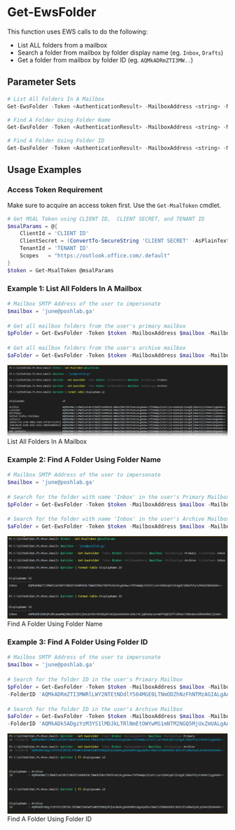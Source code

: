 # Get-EwsFolder

This function uses EWS calls to do the following:
- List ALL folders from a mailbox
- Search a folder from mailbox by folder display name (eg. `Inbox`, `Drafts`)
- Get a folder from mailbox by folder ID (eg. `AQMkADRmZTI3MW..`)

## Parameter Sets

```PowerShell
# List All Folders In A Mailbox
Get-EwsFolder -Token <AuthenticationResult> -MailboxAddress <string> -MailboxType <string> [<CommonParameters>]
```

```PowerShell
# Find A Folder Using Folder Name
Get-EwsFolder -Token <AuthenticationResult> -MailboxAddress <string> -MailboxType <string> -FolderID <string> [<CommonParameters>]
```

```PowerShell
# Find A Folder Using Folder ID
Get-EwsFolder -Token <AuthenticationResult> -MailboxAddress <string> -MailboxType <string> -FolderName <string> [<CommonParameters>]
```

## Usage Examples

### Access Token Requirement

Make sure to acquire an access token first. Use the `Get-MsalToken` cmdlet.

```PowerShell
# Get MSAL Token using CLIENT ID,  CLIENT SECRET, and TENANT ID
$msalParams = @{
    ClientId = 'CLIENT ID'
    ClientSecret = (ConvertTo-SecureString 'CLIENT SECRET' -AsPlainText -Force)
    TenantId = 'TENANT ID'
    Scopes   = "https://outlook.office.com/.default"
}
$token = Get-MsalToken @msalParams
```

### Example 1: List All Folders In A Mailbox

```PowerShell
# Mailbox SMTP Address of the user to impersonate
$mailbox = 'june@poshlab.ga'

# Get all mailbox folders from the user's primary mailbox
$pFolder = Get-EwsFolder -Token $token -MailboxAddress $mailbox -MailboxType Primary

# Get all mailbox folders from the user's archive mailbox
$aFolder = Get-EwsFolder -Token $token -MailboxAddress $mailbox -MailboxType Archive
```

![Example 1: List All Folders In A Mailbox](images/Get-EwsFolder-Example01.png)<br>List All Folders In A Mailbox

### Example 2: Find A Folder Using Folder Name

```PowerShell
# Mailbox SMTP Address of the user to impersonate
$mailbox = 'june@poshlab.ga'

# Search for the folder with name 'Inbox' in the user's Primary Mailbox
$pFolder = Get-EwsFolder -Token $token -MailboxAddress $mailbox -MailboxType Primary -FolderName Inbox

# Search for the folder with name 'Inbox' in the user's Archive Mailbox
$aFolder = Get-EwsFolder -Token $token -MailboxAddress $mailbox -MailboxType Archive -FolderName Inbox
```

![Example 2: Find A Folder Using Folder Name](images/Get-EwsFolder-Example02.png)<br>Find A Folder Using Folder Name

### Example 3: Find A Folder Using Folder ID

```PowerShell
# Mailbox SMTP Address of the user to impersonate
$mailbox = 'june@poshlab.ga'

# Search for the folder ID in the user's Primary Mailbox
$pFolder = Get-EwsFolder -Token $token -MailboxAddress $mailbox -MailboxType Primary `
-FolderID 'AQMkADRmZTI3MWRlLWY2NTEtNDdlYS04MGE0LTNmODZhNzFhNTMzAGIALgAAAw+T9fhAm8pLhZSATLiuFvEBAEqUOJ1EAgdClXDW7Gfy3cMAAAJiygAAAA=='

# Search for the folder ID in the user's Archive Mailbox
$aFolder = Get-EwsFolder -Token $token -MailboxAddress $mailbox -MailboxType Archive `
-FolderID 'AQMkADk5ADgzYzM3YS1lMDJkLTRlNmEtOWYwMS1mNTM2NGQ5MjUxZmUALgAAA68MAsXguOpHho7Am6tSZh8BAGKR9/4OEe5PsddW42ydLyEAAAIBSAAAAA=='
```

![Example 3: Find A Folder Using Folder ID](images/Get-EwsFolder-Example03.png)<br>Find A Folder Using Folder ID